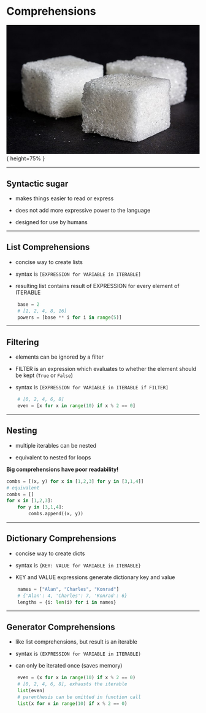 # Comprehensions

![Why sugar?](img/sugar.jpg "https://commons.wikimedia.org/wiki/File:W%C3%BCrfelzucker_--_2018_--_3582.jpg"){ height=75% }

---

## Syntactic sugar

 - makes things easier to read or express

 - does not add more expressive power to the language

 - designed for use by humans

---

## List Comprehensions

 - concise way to create lists

 - syntax is `[EXPRESSION for VARIABLE in ITERABLE]`

 - resulting list contains result of EXPRESSION for every element of ITERABLE

```python
    base = 2
    # [1, 2, 4, 8, 16]
    powers = [base ** i for i in range(5)]
```

---

## Filtering

 - elements can be ignored by a filter

 - FILTER is an expression which evaluates to whether the element should be kept (`True` or `False`)

 - syntax is `[EXPRESSION for VARIABLE in ITERABLE if FILTER]`

```python
    # [0, 2, 4, 6, 8]
    even = [x for x in range(10) if x % 2 == 0]
```

---

## Nesting

 - multiple iterables can be nested

 - equivalent to nested for loops

**Big comprehensions have poor readability!**

```python
combs = [(x, y) for x in [1,2,3] for y in [3,1,4]]
# equivalent
combs = []
for x in [1,2,3]:
    for y in [3,1,4]:
        combs.append((x, y))
```

---

## Dictionary Comprehensions

 - concise way to create dicts

 - syntax is `{KEY: VALUE for VARIABLE in ITERABLE}`

 - KEY and VALUE expressions generate dictionary key and value

```python
    names = ["Alan", "Charles", "Konrad"]
    # {'Alan': 4, 'Charles': 7, 'Konrad': 6}
    lengths = {i: len(i) for i in names}
```

---

## Generator Comprehensions

 - like list comprehensions, but result is an iterable

 - syntax is `(EXPRESSION for VARIABLE in ITERABLE)`

 - can only be iterated once (saves memory)

```python
    even = (x for x in range(10) if x % 2 == 0)
    # [0, 2, 4, 6, 8], exhausts the iterable
    list(even)
    # parenthesis can be omitted in function call
    list(x for x in range(10) if x % 2 == 0)
```
